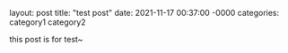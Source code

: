 layout: post
title: "test post"
date: 2021-11-17 00:37:00 -0000
categories: category1 category2

this post is for test~

